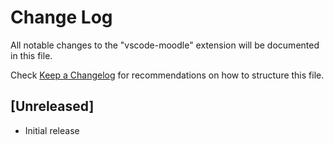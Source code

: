 # Change Log
All notable changes to the "vscode-moodle" extension will be documented in this file.

Check [Keep a Changelog](http://keepachangelog.com/) for recommendations on how to structure this file.

## [Unreleased]
- Initial release
